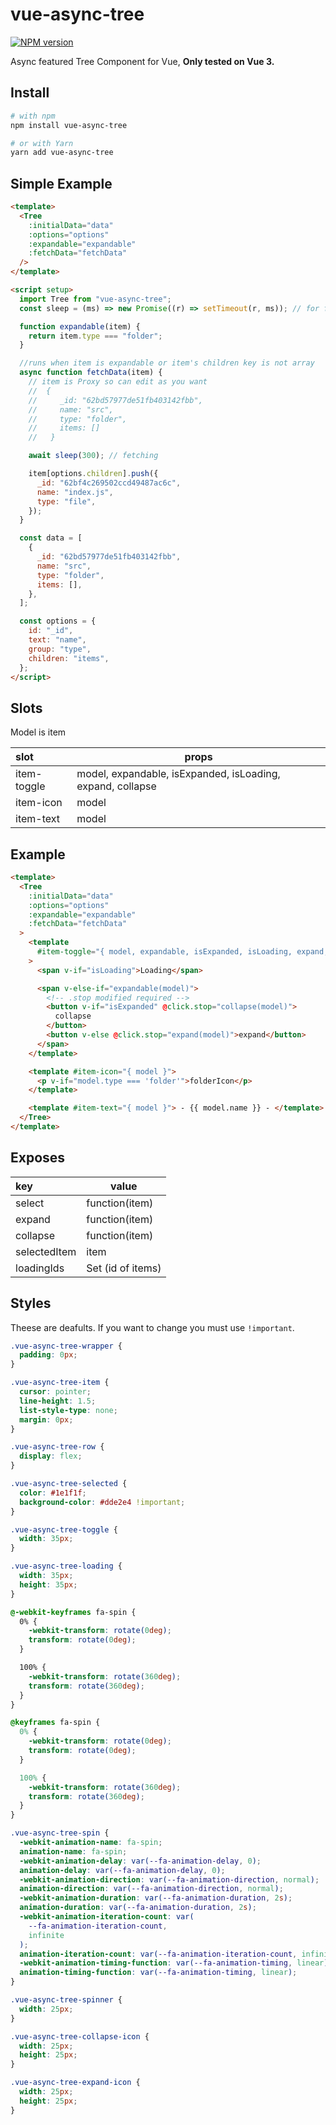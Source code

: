 # vue-async-tree

[![NPM version](https://img.shields.io/npm/v/vue-async-tree.svg?style=flat-square)](https://www.npmjs.com/package/vue-async-tree)

Async featured Tree Component for Vue, **Only tested on Vue 3.**

## Install

```bash
# with npm
npm install vue-async-tree

# or with Yarn
yarn add vue-async-tree
```

## Simple Example

```html
<template>
  <Tree
    :initialData="data"
    :options="options"
    :expandable="expandable"
    :fetchData="fetchData"
  />
</template>

<script setup>
  import Tree from "vue-async-tree";
  const sleep = (ms) => new Promise((r) => setTimeout(r, ms)); // for fetch

  function expandable(item) {
    return item.type === "folder";
  }

  //runs when item is expandable or item's children key is not array
  async function fetchData(item) {
    // item is Proxy so can edit as you want
    //  {
    //     _id: "62bd57977de51fb403142fbb",
    //     name: "src",
    //     type: "folder",
    //     items: []
    //   }

    await sleep(300); // fetching

    item[options.children].push({
      _id: "62bf4c269502ccd49487ac6c",
      name: "index.js",
      type: "file",
    });
  }

  const data = [
    {
      _id: "62bd57977de51fb403142fbb",
      name: "src",
      type: "folder",
      items: [],
    },
  ];

  const options = {
    id: "_id",
    text: "name",
    group: "type",
    children: "items",
  };
</script>
```

## Slots

Model is item

| slot        | props                                                      |
| :---------- | ---------------------------------------------------------- |
| item-toggle | model, expandable, isExpanded, isLoading, expand, collapse |
| item-icon   | model                                                      |
| item-text   | model                                                      |

## Example

```html
<template>
  <Tree
    :initialData="data"
    :options="options"
    :expandable="expandable"
    :fetchData="fetchData"
  >
    <template
      #item-toggle="{ model, expandable, isExpanded, isLoading, expand, collapse }"
    >
      <span v-if="isLoading">Loading</span>

      <span v-else-if="expandable(model)">
        <!-- .stop modified required -->
        <button v-if="isExpanded" @click.stop="collapse(model)">
          collapse
        </button>
        <button v-else @click.stop="expand(model)">expand</button>
      </span>
    </template>

    <template #item-icon="{ model }">
      <p v-if="model.type === 'folder'">folderIcon</p>
    </template>

    <template #item-text="{ model }"> - {{ model.name }} - </template>
  </Tree>
</template>
```

## Exposes

| key          | value             |
| :----------- | ----------------- |
| select       | function(item)    |
| expand       | function(item)    |
| collapse     | function(item)    |
| selectedItem | item              |
| loadingIds   | Set (id of items) |

## Styles

Theese are deafults. If you want to change you must use `!important`.

```css
.vue-async-tree-wrapper {
  padding: 0px;
}

.vue-async-tree-item {
  cursor: pointer;
  line-height: 1.5;
  list-style-type: none;
  margin: 0px;
}

.vue-async-tree-row {
  display: flex;
}

.vue-async-tree-selected {
  color: #1e1f1f;
  background-color: #dde2e4 !important;
}

.vue-async-tree-toggle {
  width: 35px;
}

.vue-async-tree-loading {
  width: 35px;
  height: 35px;
}

@-webkit-keyframes fa-spin {
  0% {
    -webkit-transform: rotate(0deg);
    transform: rotate(0deg);
  }

  100% {
    -webkit-transform: rotate(360deg);
    transform: rotate(360deg);
  }
}

@keyframes fa-spin {
  0% {
    -webkit-transform: rotate(0deg);
    transform: rotate(0deg);
  }

  100% {
    -webkit-transform: rotate(360deg);
    transform: rotate(360deg);
  }
}

.vue-async-tree-spin {
  -webkit-animation-name: fa-spin;
  animation-name: fa-spin;
  -webkit-animation-delay: var(--fa-animation-delay, 0);
  animation-delay: var(--fa-animation-delay, 0);
  -webkit-animation-direction: var(--fa-animation-direction, normal);
  animation-direction: var(--fa-animation-direction, normal);
  -webkit-animation-duration: var(--fa-animation-duration, 2s);
  animation-duration: var(--fa-animation-duration, 2s);
  -webkit-animation-iteration-count: var(
    --fa-animation-iteration-count,
    infinite
  );
  animation-iteration-count: var(--fa-animation-iteration-count, infinite);
  -webkit-animation-timing-function: var(--fa-animation-timing, linear);
  animation-timing-function: var(--fa-animation-timing, linear);
}

.vue-async-tree-spinner {
  width: 25px;
}

.vue-async-tree-collapse-icon {
  width: 25px;
  height: 25px;
}

.vue-async-tree-expand-icon {
  width: 25px;
  height: 25px;
}
```
